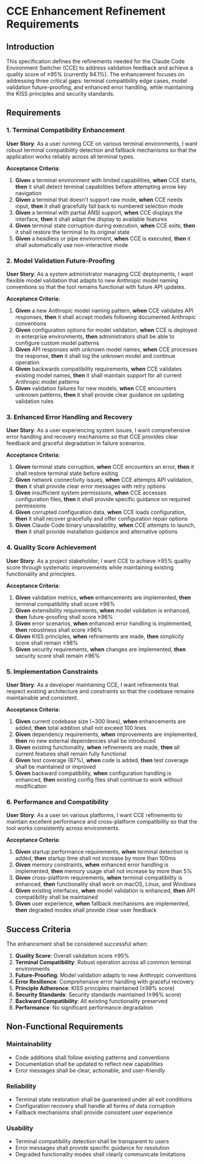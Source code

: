 # CCE Enhancement Refinement Requirements

## Introduction

This specification defines the refinements needed for the Claude Code Environment Switcher (CCE) to address validation feedback and achieve a quality score of ≥95% (currently 94.1%). The enhancement focuses on addressing three critical gaps: terminal compatibility edge cases, model validation future-proofing, and enhanced error handling, while maintaining the KISS principles and security standards.

## Requirements

### 1. Terminal Compatibility Enhancement
**User Story**: As a user running CCE on various terminal environments, I want robust terminal compatibility detection and fallback mechanisms so that the application works reliably across all terminal types.

**Acceptance Criteria**:
1. **Given** a terminal environment with limited capabilities, **when** CCE starts, **then** it shall detect terminal capabilities before attempting arrow key navigation
2. **Given** a terminal that doesn't support raw mode, **when** CCE needs input, **then** it shall gracefully fall back to numbered selection mode
3. **Given** a terminal with partial ANSI support, **when** CCE displays the interface, **then** it shall adapt the display to available features
4. **Given** terminal state corruption during execution, **when** CCE exits, **then** it shall restore the terminal to its original state
5. **Given** a headless or pipe environment, **when** CCE is executed, **then** it shall automatically use non-interactive mode

### 2. Model Validation Future-Proofing
**User Story**: As a system administrator managing CCE deployments, I want flexible model validation that adapts to new Anthropic model naming conventions so that the tool remains functional with future API updates.

**Acceptance Criteria**:
1. **Given** a new Anthropic model naming pattern, **when** CCE validates API responses, **then** it shall accept models following documented Anthropic conventions
2. **Given** configuration options for model validation, **when** CCE is deployed in enterprise environments, **then** administrators shall be able to configure custom model patterns
3. **Given** API responses with unknown model names, **when** CCE processes the response, **then** it shall log the unknown model and continue operation
4. **Given** backwards compatibility requirements, **when** CCE validates existing model names, **then** it shall maintain support for all current Anthropic model patterns
5. **Given** validation failures for new models, **when** CCE encounters unknown patterns, **then** it shall provide clear guidance on updating validation rules

### 3. Enhanced Error Handling and Recovery
**User Story**: As a user experiencing system issues, I want comprehensive error handling and recovery mechanisms so that CCE provides clear feedback and graceful degradation in failure scenarios.

**Acceptance Criteria**:
1. **Given** terminal state corruption, **when** CCE encounters an error, **then** it shall restore terminal state before exiting
2. **Given** network connectivity issues, **when** CCE attempts API validation, **then** it shall provide clear error messages with retry options
3. **Given** insufficient system permissions, **when** CCE accesses configuration files, **then** it shall provide specific guidance on required permissions
4. **Given** corrupted configuration data, **when** CCE loads configuration, **then** it shall recover gracefully and offer configuration repair options
5. **Given** Claude Code binary unavailability, **when** CCE attempts to launch, **then** it shall provide installation guidance and alternative options

### 4. Quality Score Achievement
**User Story**: As a project stakeholder, I want CCE to achieve ≥95% quality score through systematic improvements while maintaining existing functionality and principles.

**Acceptance Criteria**:
1. **Given** validation metrics, **when** enhancements are implemented, **then** terminal compatibility shall score ≥96%
2. **Given** extensibility requirements, **when** model validation is enhanced, **then** future-proofing shall score ≥96%
3. **Given** error scenarios, **when** enhanced error handling is implemented, **then** robustness shall score ≥96%
4. **Given** KISS principles, **when** refinements are made, **then** simplicity score shall remain ≥98%
5. **Given** security requirements, **when** changes are implemented, **then** security score shall remain ≥96%

### 5. Implementation Constraints
**User Story**: As a developer maintaining CCE, I want refinements that respect existing architecture and constraints so that the codebase remains maintainable and consistent.

**Acceptance Criteria**:
1. **Given** current codebase size (~300 lines), **when** enhancements are added, **then** total addition shall not exceed 100 lines
2. **Given** dependency requirements, **when** improvements are implemented, **then** no new external dependencies shall be introduced
3. **Given** existing functionality, **when** refinements are made, **then** all current features shall remain fully functional
4. **Given** test coverage (87%), **when** code is added, **then** test coverage shall be maintained or improved
5. **Given** backward compatibility, **when** configuration handling is enhanced, **then** existing config files shall continue to work without modification

### 6. Performance and Compatibility
**User Story**: As a user on various platforms, I want CCE refinements to maintain excellent performance and cross-platform compatibility so that the tool works consistently across environments.

**Acceptance Criteria**:
1. **Given** startup performance requirements, **when** terminal detection is added, **then** startup time shall not increase by more than 100ms
2. **Given** memory constraints, **when** enhanced error handling is implemented, **then** memory usage shall not increase by more than 5%
3. **Given** cross-platform requirements, **when** terminal compatibility is enhanced, **then** functionality shall work on macOS, Linux, and Windows
4. **Given** existing interfaces, **when** model validation is enhanced, **then** API compatibility shall be maintained
5. **Given** user experience, **when** fallback mechanisms are implemented, **then** degraded modes shall provide clear user feedback

## Success Criteria

The enhancement shall be considered successful when:

1. **Quality Score**: Overall validation score ≥95%
2. **Terminal Compatibility**: Robust operation across all common terminal environments
3. **Future-Proofing**: Model validation adapts to new Anthropic conventions
4. **Error Resilience**: Comprehensive error handling with graceful recovery
5. **Principle Adherence**: KISS principles maintained (≥98% score)
6. **Security Standards**: Security standards maintained (≥96% score)
7. **Backward Compatibility**: All existing functionality preserved
8. **Performance**: No significant performance degradation

## Non-Functional Requirements

### Maintainability
- Code additions shall follow existing patterns and conventions
- Documentation shall be updated to reflect new capabilities
- Error messages shall be clear, actionable, and user-friendly

### Reliability
- Terminal state restoration shall be guaranteed under all exit conditions
- Configuration recovery shall handle all forms of data corruption
- Fallback mechanisms shall provide consistent user experience

### Usability
- Terminal compatibility detection shall be transparent to users
- Error messages shall provide specific guidance for resolution
- Degraded functionality modes shall clearly communicate limitations